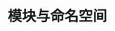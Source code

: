<!--
 * @Author: chenfangxu
 * @Date: 2020-10-22 08:34:59
 * @Description:
 * @LastEditors: chenfangxu
 * @LastEditTime: 2020-10-22 08:35:09
 * @FilePath: /front/JavaScript/typescript/module_namespace.md
-->

# 模块与命名空间
